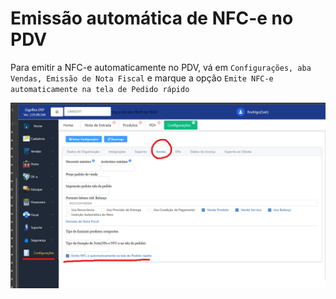 # Emissão automática de NFC-e no PDV

Para emitir a NFC-e automaticamente no PDV, vá em `Configurações, aba Vendas, Emissão de Nota Fiscal` e marque a opção `Emite NFC-e automaticamente na tela de Pedido rápido`

&#x20;

![](<../../../.gitbook/assets/image (176) (1).png>)



